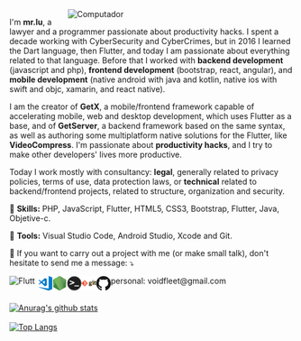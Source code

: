 <img src="https://raw.githubusercontent.com/MicaelliMedeiros/micaellimedeiros/master/image/computer-illustration.png" min-width="400px" max-width="400px" width="400px" align="right" alt="Computador">

<p align="left"> 
I'm <strong>mr.lu</strong>, a lawyer and a programmer passionate about productivity hacks. I spent a decade working with CyberSecurity and CyberCrimes, but in 2016 I learned the Dart language, then Flutter, and today I am passionate about everything related to that language. Before that I worked with <strong>backend development</strong> (javascript and php), <strong>frontend development</strong> (bootstrap, react, angular), and <strong>mobile development</strong> (native android with java and kotlin, native ios with swift and objc, xamarin, and react native).
 
I am the creator of <strong>GetX</strong>, a mobile/frontend framework capable of accelerating mobile, web and desktop development, which uses Flutter as a base, and of <strong>GetServer</strong>, a backend framework based on the same syntax, as well as authoring some multiplatform native solutions for the Flutter, like <strong>VideoCompress</strong>. I'm passionate about <strong>productivity hacks</strong>, and I try to make other developers' lives more productive.

Today I work mostly with consultancy: <strong>legal</strong>, generally related to privacy policies, terms of use, data protection laws, or <strong>technical</strong> related to backend/frontend projects, related to structure, organization and security. 

</p>

<p align="left">
  🦄 <strong>Skills:</strong> PHP, JavaScript, Flutter, HTML5, CSS3, Bootstrap, Flutter, Java, Objetive-c.
</p>

<p align="left">
  💼 <strong>Tools:</strong> Visual Studio Code, Android Studio, Xcode and Git.
</p>

<p align="left">
  💌 If you want to carry out a project with me (or make small talk), don't hesitate to send me a message: ⤵️
</p>  
personal: voidfleet@gmail.com  

<img align="left" alt="Flutter" height=20px width="50px"  src="https://user-images.githubusercontent.com/60929919/89158591-ff61ee80-d58b-11ea-9305-969d9e92363a.png" />

<img align="left" alt="Visual Studio Code" width="26px" src="https://raw.githubusercontent.com/github/explore/80688e429a7d4ef2fca1e82350fe8e3517d3494d/topics/visual-studio-code/visual-studio-code.png" />

<img align="left" alt="Node.js" width="26px" src="https://raw.githubusercontent.com/github/explore/80688e429a7d4ef2fca1e82350fe8e3517d3494d/topics/nodejs/nodejs.png" />

<img align="left" alt="CLI" width="26px" src="https://raw.githubusercontent.com/github/explore/80688e429a7d4ef2fca1e82350fe8e3517d3494d/topics/terminal/terminal.png" />

<img align="left" alt="Git" width="26px" src="https://raw.githubusercontent.com/github/explore/80688e429a7d4ef2fca1e82350fe8e3517d3494d/topics/git/git.png" />

<img align="left" alt="GitHub" width="26px" src="https://raw.githubusercontent.com/github/explore/78df643247d429f6cc873026c0622819ad797942/topics/github/github.png" />

</br>
</br>

[![Anurag's github stats](https://github-readme-stats.vercel.app/api?username=war1644&count_private=true&theme=cobalt&show_icons=true)](https://github.com/war1644)
</br>
</br>
[![Top Langs](https://github-readme-stats.vercel.app/api/top-langs/?username=war1644&layout=compact&theme=cobalt)](https://github.com/war1644/)
